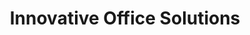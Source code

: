 ---
title: "Innovative Office Solutions"
url: /rice-lake/innovative-office-solutions/
shop: Schreibwaren
---